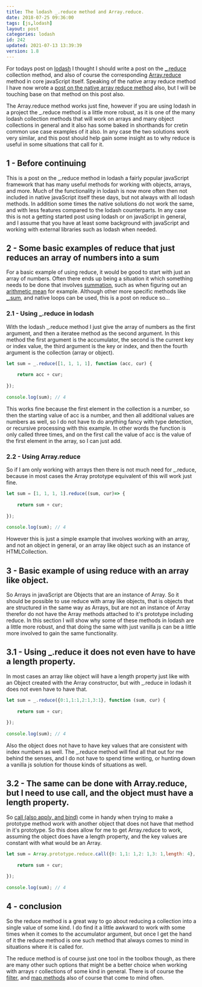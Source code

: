 ```yaml
---
title: The lodash _.reduce method and Array.reduce.
date: 2018-07-25 09:36:00
tags: [js,lodash]
layout: post
categories: lodash
id: 242
updated: 2021-07-13 13:39:39
version: 1.8
---
```


For todays post on [lodash](https://lodash.com/) I thought I should write a post on the [\_.reduce](https://lodash.com/docs/4.17.10#reduce) collection method, and also of course the corresponding [Array.reduce](https://developer.mozilla.org/en-US/docs/Web/JavaScript/Reference/Global_Objects/Array/reduce) method in core javaScript itself. Speaking of the native array reduce method I have now wrote a [post on the native array reduce method](/2021/07/13/js-array-reduce/) also, but I will be touching base on that method on this post also. 

The Array.reduce method works just fine, however if you are using lodash in a project the \_.reduce method is a little more robust, as it is one of the many lodash collection methods that will work on arrays and many object collections in general and it also has some baked in shorthands for cretin common use case examples of it also. In any case the two solutions work very similar, and this post should help gain some insight as to why reduce is useful in some situations that call for it.

<!-- more -->

## 1 - Before continuing

This is a post on the \_.reduce method in lodash a fairly popular javaScript framework that has many useful methods for working with objects, arrays, and more. Much of the functionality in lodash is now more often then not included in native javaScript itself these days, but not always with all lodash methods. In addition some times the native solutions do not work the same, and with less features compared to the lodash counterparts. In any case this is not a getting started post using lodash or on javaScript in general, and I assume that you have at least some background with javaScript and working with external libraries such as lodash when needed.

## 2 - Some basic examples of reduce that just reduces an array of numbers into a sum

For a basic example of using reduce, it would be good to start with just an array of numbers. Often there ends up being a situation it which something needs to be done that involves [summation](https://en.wikipedia.org/wiki/Summation), such as when figuring out an [arithmetic mean](https://en.wikipedia.org/wiki/Arithmetic_mean) for example. Although other more specific methods like [\_.sum](/2018/11/15/lodash_sum/), and native loops can be used, this is a post on reduce so...

### 2.1 - Using \_.reduce in lodash

With the lodash \_.reduce method I just give the array of numbers as the first argument, and then a iteratee method as the second argument. In this method the first argument is the accumulator, the second is the current key or index value, the third argument is the key or index, and then the fourth argument is the collection (array or object).

```js
let sum = _.reduce([1, 1, 1, 1], function (acc, cur) {
 
    return acc + cur;
 
});
 
console.log(sum); // 4
```

This works fine because the first element in the collection is a number, so then the starting value of acc is a number, and then all additional values are numbers as well, so I do not have to do anything fancy with type detection, or recursive processing with this example. In other words the function is only called three times, and on the first call the value of acc is the value of the first element in the array, so I can just add.

### 2.2 - Using Array.reduce

So if I am only working with arrays then there is not much need for \_.reduce, because in most cases the Array prototype equivalent of this will work just fine.

```js
let sum = [1, 1, 1, 1].reduce((sum, cur)=> {
 
    return sum + cur;
 
});
 
console.log(sum); // 4
```

However this is just a simple example that involves working with an array, and not an object in general, or an array like object such as an instance of HTMLCollection.

## 3 - Basic example of using reduce with an array like object.

So Arrays in javaScript are Objects that are an instance of Array. So it should be possible to use reduce with array like objects, that is objects that are structured in the same way as Arrays, but are not an instance of Array therefor do not have the Array methods attached to it's prototype including reduce. In this section I will show why some of these methods in lodash are a little more robust, and that doing the same with just vanilla js can be a little more involved to gain the same functionality.

## 3.1 - Using \_.reduce it does not even have to have a length property.

In most cases an array like object will have a length property just like with an Object created with the Array constructor, but with \_.reduce in lodash it does not even have to have that.

```js
let sum = _.reduce({0:1,1:1,2:1,3:1}, function (sum, cur) {
 
    return sum + cur;
 
});
 
console.log(sum); // 4
```

Also the object does not have to have key values that are consistent with index numbers as well. The \_.reduce method will find all that out for me behind the senses, and I do not have to spend time writing, or hunting down a vanilla js solution for thouse kinds of situations as well.

## 3.2 - The same can be done with Array.reduce, but I need to use call, and the object must have a length property.

So [call (also apply, and bind)](/2017/09/21/js-call-apply-and-bind/) come in handy when trying to make a prototype method work with another object that does not have that method in it's prototype. So this does allow for me to get Array.reduce to work, assuming the object does have a length property, and the key values are constant with what would be an Array.

```js
let sum = Array.prototype.reduce.call({0: 1,1: 1,2: 1,3: 1,length: 4},(sum, cur)=>{
 
    return sum + cur;
 
});
 
console.log(sum); // 4
```

## 4 - conclusion

So the reduce method is a great way to go about reducing a collection into a single value of some kind. I do find it a little awkward to work with some times when it comes to the accumulator argument, but once I get the hand of it the reduce method is one such method that always comes to mind in situations where it is called for.

The reduce method is of course just one tool in the toolbox though, as there are many other such options that might be a better choice when working with arrays r collections of some kind in general. There is of course the [filter](/2018/05/18/lodash_filter/), and [map methods](/2018/02/02/lodash_map/) also of course that come to mind often.